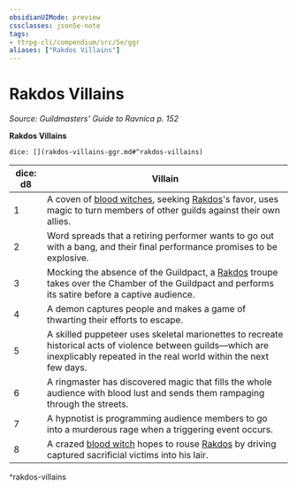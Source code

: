 ```yaml
---
obsidianUIMode: preview
cssclasses: json5e-note
tags:
- ttrpg-cli/compendium/src/5e/ggr
aliases: ["Rakdos Villains"]
---
```

# Rakdos Villains
*Source: Guildmasters' Guide to Ravnica p. 152* 

**Rakdos Villains**

`dice: [](rakdos-villains-ggr.md#^rakdos-villains)`

| dice: d8 | Villain |
|----------|---------|
| 1 | A coven of [blood witches](3-Mechanics/CLI/bestiary/humanoid/blood-witch-ggr.md), seeking [Rakdos](3-Mechanics/CLI/bestiary/npc/rakdos-ggr.md)'s favor, uses magic to turn members of other guilds against their own allies. |
| 2 | Word spreads that a retiring performer wants to go out with a bang, and their final performance promises to be explosive. |
| 3 | Mocking the absence of the Guildpact, a [Rakdos](3-Mechanics/CLI/bestiary/npc/rakdos-ggr.md) troupe takes over the Chamber of the Guildpact and performs its satire before a captive audience. |
| 4 | A demon captures people and makes a game of thwarting their efforts to escape. |
| 5 | A skilled puppeteer uses skeletal marionettes to recreate historical acts of violence between guilds—which are inexplicably repeated in the real world within the next few days. |
| 6 | A ringmaster has discovered magic that fills the whole audience with blood lust and sends them rampaging through the streets. |
| 7 | A hypnotist is programming audience members to go into a murderous rage when a triggering event occurs. |
| 8 | A crazed [blood witch](3-Mechanics/CLI/bestiary/humanoid/blood-witch-ggr.md) hopes to rouse [Rakdos](3-Mechanics/CLI/bestiary/npc/rakdos-ggr.md) by driving captured sacrificial victims into his lair. |
^rakdos-villains